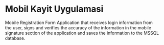 # Mobil Kayit Uygulamasi
 Mobile Registration Form Application that receives login information from the user, signs and verifies the accuracy of the information in the mobile signature section of the application and saves the information to the MSSQL database.

